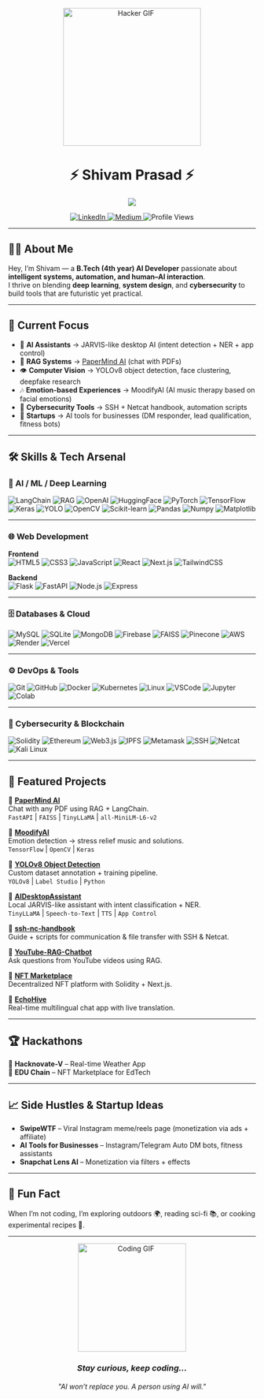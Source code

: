 <p align="center">
  <img src="https://media.giphy.com/media/HEPwfdu6T6svpPE1eN/giphy.gif" width="280" alt="Hacker GIF"/>
</p>

<h1 align="center">⚡ Shivam Prasad ⚡</h1>

<p align="center">
  <img src="https://readme-typing-svg.herokuapp.com?font=Fira+Code&size=22&duration=2800&pause=1000&color=000000&center=true&vCenter=true&width=650&lines=Welcome+to+my+Neural+Hub...;AI+Developer+%7C+Automation+Architect+%7C+Engineer;Boot+Sequence+Complete...;System+Status:+ONLINE"/>
</p>

<p align="center">
  <a href="https://www.linkedin.com/in/shivam-prasad1001/">
    <img src="https://img.shields.io/badge/LinkedIn-0077B5?style=flat-square&logo=linkedin&logoColor=white" alt="LinkedIn"/>
  </a>
  <a href="https://medium.com/@shivamprasad1001">
    <img src="https://img.shields.io/badge/Medium-12100E?style=flat-square&logo=medium&logoColor=white" alt="Medium"/>
  </a>
  <img src="https://komarev.com/ghpvc/?username=shivamprasad1001&style=flat-square&color=brightgreen" alt="Profile Views"/>
</p>

---

## 🧑‍💻 About Me  

Hey, I’m Shivam — a **B.Tech (4th year) AI Developer** passionate about **intelligent systems, automation, and human–AI interaction**.  
I thrive on blending **deep learning**, **system design**, and **cybersecurity** to build tools that are futuristic yet practical.  

---

## 🔭 Current Focus  

- 🤖 **AI Assistants** → JARVIS-like desktop AI (intent detection + NER + app control)  
- 📄 **RAG Systems** → [PaperMind AI](https://github.com/shivamprasad1001/papermind-ai) (chat with PDFs)  
- 👁️ **Computer Vision** → YOLOv8 object detection, face clustering, deepfake research  
- 🎶 **Emotion-based Experiences** → MoodifyAI (AI music therapy based on facial emotions)  
- 📡 **Cybersecurity Tools** → SSH + Netcat handbook, automation scripts  
- 🚀 **Startups** → AI tools for businesses (DM responder, lead qualification, fitness bots)  

---
## 🛠️ Skills & Tech Arsenal  

### 🤖 AI / ML / Deep Learning  
![LangChain](https://img.shields.io/badge/LangChain-0A192F?style=for-the-badge&logoColor=white)
![RAG](https://img.shields.io/badge/RAG-FF6F00?style=for-the-badge&logoColor=white)
![OpenAI](https://img.shields.io/badge/OpenAI-412991?style=for-the-badge&logo=openai&logoColor=white)
![HuggingFace](https://img.shields.io/badge/HuggingFace-FFD54F?style=for-the-badge&logo=huggingface&logoColor=black)
![PyTorch](https://img.shields.io/badge/PyTorch-EE4C2C?style=for-the-badge&logo=pytorch&logoColor=white)
![TensorFlow](https://img.shields.io/badge/TensorFlow-FF6F00?style=for-the-badge&logo=tensorflow&logoColor=white)
![Keras](https://img.shields.io/badge/Keras-D00000?style=for-the-badge&logo=keras&logoColor=white)
![YOLO](https://img.shields.io/badge/YOLOv8-00FFFF?style=for-the-badge&logoColor=black)
![OpenCV](https://img.shields.io/badge/OpenCV-5C3EE8?style=for-the-badge&logo=opencv&logoColor=white)
![Scikit-learn](https://img.shields.io/badge/ScikitLearn-F7931E?style=for-the-badge&logo=scikit-learn&logoColor=white)
![Pandas](https://img.shields.io/badge/Pandas-150458?style=for-the-badge&logo=pandas&logoColor=white)
![Numpy](https://img.shields.io/badge/Numpy-013243?style=for-the-badge&logo=numpy&logoColor=white)
![Matplotlib](https://img.shields.io/badge/Matplotlib-11557C?style=for-the-badge&logoColor=white)

---

### 🌐 Web Development  
**Frontend**  
![HTML5](https://img.shields.io/badge/HTML5-E34F26?style=for-the-badge&logo=html5&logoColor=white)
![CSS3](https://img.shields.io/badge/CSS3-1572B6?style=for-the-badge&logo=css3&logoColor=white)
![JavaScript](https://img.shields.io/badge/JavaScript-F7DF1E?style=for-the-badge&logo=javascript&logoColor=black)
![React](https://img.shields.io/badge/React-61DAFB?style=for-the-badge&logo=react&logoColor=black)
![Next.js](https://img.shields.io/badge/Next.js-000000?style=for-the-badge&logo=nextdotjs&logoColor=white)
![TailwindCSS](https://img.shields.io/badge/Tailwind_CSS-38B2AC?style=for-the-badge&logo=tailwind-css&logoColor=white)

**Backend**  
![Flask](https://img.shields.io/badge/Flask-000000?style=for-the-badge&logo=flask&logoColor=white)
![FastAPI](https://img.shields.io/badge/FastAPI-009688?style=for-the-badge&logo=fastapi&logoColor=white)
![Node.js](https://img.shields.io/badge/Node.js-339933?style=for-the-badge&logo=nodedotjs&logoColor=white)
![Express](https://img.shields.io/badge/Express-000000?style=for-the-badge&logo=express&logoColor=white)

---

### 🗄️ Databases & Cloud  
![MySQL](https://img.shields.io/badge/MySQL-4479A1?style=for-the-badge&logo=mysql&logoColor=white)
![SQLite](https://img.shields.io/badge/SQLite-07405E?style=for-the-badge&logo=sqlite&logoColor=white)
![MongoDB](https://img.shields.io/badge/MongoDB-47A248?style=for-the-badge&logo=mongodb&logoColor=white)
![Firebase](https://img.shields.io/badge/Firebase-FFCA28?style=for-the-badge&logo=firebase&logoColor=black)
![FAISS](https://img.shields.io/badge/FAISS-CC0000?style=for-the-badge&logoColor=white)
![Pinecone](https://img.shields.io/badge/Pinecone-025E8C?style=for-the-badge&logoColor=white)
![AWS](https://img.shields.io/badge/AWS-FF9900?style=for-the-badge&logo=amazonaws&logoColor=black)
![Render](https://img.shields.io/badge/Render-46E3B7?style=for-the-badge&logo=render&logoColor=black)
![Vercel](https://img.shields.io/badge/Vercel-000000?style=for-the-badge&logo=vercel&logoColor=white)

---

### ⚙️ DevOps & Tools  
![Git](https://img.shields.io/badge/Git-F05032?style=for-the-badge&logo=git&logoColor=white)
![GitHub](https://img.shields.io/badge/GitHub-181717?style=for-the-badge&logo=github&logoColor=white)
![Docker](https://img.shields.io/badge/Docker-2496ED?style=for-the-badge&logo=docker&logoColor=white)
![Kubernetes](https://img.shields.io/badge/Kubernetes-326CE5?style=for-the-badge&logo=kubernetes&logoColor=white)
![Linux](https://img.shields.io/badge/Linux-FCC624?style=for-the-badge&logo=linux&logoColor=black)
![VSCode](https://img.shields.io/badge/VSCode-0078D4?style=for-the-badge&logo=visual-studio-code&logoColor=white)
![Jupyter](https://img.shields.io/badge/Jupyter-F37626?style=for-the-badge&logo=jupyter&logoColor=white)
![Colab](https://img.shields.io/badge/Google_Colab-F9AB00?style=for-the-badge&logo=googlecolab&logoColor=white)

---

### 🔐 Cybersecurity & Blockchain  
![Solidity](https://img.shields.io/badge/Solidity-363636?style=for-the-badge&logo=solidity&logoColor=white)
![Ethereum](https://img.shields.io/badge/Ethereum-3C3C3D?style=for-the-badge&logo=ethereum&logoColor=white)
![Web3.js](https://img.shields.io/badge/Web3.js-F16822?style=for-the-badge&logo=web3.js&logoColor=white)
![IPFS](https://img.shields.io/badge/IPFS-65C2CB?style=for-the-badge&logo=ipfs&logoColor=black)
![Metamask](https://img.shields.io/badge/Metamask-E2761B?style=for-the-badge&logo=metamask&logoColor=white)
![SSH](https://img.shields.io/badge/SSH-2E2E2E?style=for-the-badge&logoColor=white)
![Netcat](https://img.shields.io/badge/Netcat-000000?style=for-the-badge&logoColor=white)
![Kali Linux](https://img.shields.io/badge/Kali_Linux-557C94?style=for-the-badge&logo=kali-linux&logoColor=white)

---

## 🚀 Featured Projects  

🔹 **[PaperMind AI](https://github.com/shivamprasad1001/papermind-ai)**  
Chat with any PDF using RAG + LangChain.  
`FastAPI` | `FAISS` | `TinyLLaMA` | `all-MiniLM-L6-v2`  

🔹 **[MoodifyAI](https://github.com/shivamprasad1001/MoodifyAI)**  
Emotion detection → stress relief music and solutions.  
`TensorFlow` | `OpenCV` | `Keras`  

🔹 **[YOLOv8 Object Detection](https://github.com/shivamprasad1001/yolo-custom-trainer)**  
Custom dataset annotation + training pipeline.  
`YOLOv8` | `Label Studio` | `Python`  

🔹 **[AIDesktopAssistant](https://github.com/shivamprasad1001/AIDesktopAssistant)**  
Local JARVIS-like assistant with intent classification + NER.  
`TinyLLaMA` | `Speech-to-Text` | `TTS` | `App Control`  

🔹 **[ssh-nc-handbook](https://github.com/shivamprasad1001/ssh-nc-handbook)**  
Guide + scripts for communication & file transfer with SSH & Netcat.  

🔹 **[YouTube-RAG-Chatbot](https://github.com/shivamprasad1001/YouTube-RAG-Chatbot)**  
Ask questions from YouTube videos using RAG.  

🔹 **[NFT Marketplace](https://github.com/shivamprasad1001/NFT-Marketplace)**  
Decentralized NFT platform with Solidity + Next.js.  

🔹 **[EchoHive](https://github.com/shivamprasad1001/EchoHive)**  
Real-time multilingual chat app with live translation.  

---

## 🏆 Hackathons  

🏅 **Hacknovate-V** – Real-time Weather App  
🏅 **EDU Chain** – NFT Marketplace for EdTech  

---

## 📈 Side Hustles & Startup Ideas  

- **SwipeWTF** – Viral Instagram meme/reels page (monetization via ads + affiliate)  
- **AI Tools for Businesses** – Instagram/Telegram Auto DM bots, fitness assistants  
- **Snapchat Lens AI** – Monetization via filters + effects  

---

## 🎉 Fun Fact  

When I’m not coding, I’m exploring outdoors 🌍, reading sci-fi 📚, or cooking experimental recipes 🍳.  

---

<p align="center">
  <img src="https://media.giphy.com/media/LmNwrBhejkK9EFP504/giphy.gif" width="220" alt="Coding GIF"/>
</p>

<h3 align="center"><em>Stay curious, keep coding...</em></h3>  
<h6 align="center">"AI won’t replace you. A person using AI will."</h6>
